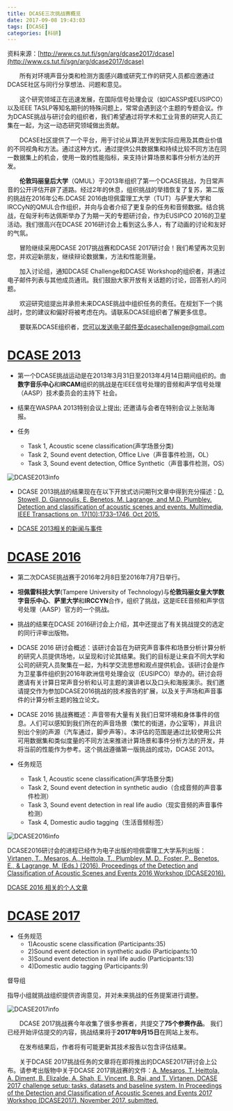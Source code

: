 ```yaml
---
title: DCASE三次挑战赛概览
date: 2017-09-08 19:43:03
tags: [DCASE]
categories: [科研] 
---
```

资料来源：[http://www.cs.tut.fi/sgn/arg/dcase2017/dcase](http://www.cs.tut.fi/sgn/arg/dcase2017/dcase)

　　所有对环境声音分类和检测方面感兴趣或研究工作的研究人员都应邀通过DCASE社区与同行分享想法、问题和意见。

　　这个研究领域正在迅速发展，在国际信号处理会议（如ICASSP或EUSIPCO）以及IEEE TASLP等知名期刊的特殊问题上，常常会遇到这个主题的专题会议。作为DCASE挑战与研讨会的组织者，我们希望通过将学术和工业背景的研究人员汇集在一起​​，为这一动态研究领域做出贡献。

　　DCASE社区提供了一个平台，用于讨论从算法开发到实际应用及其商业价值的不同视角和方法。通过这种方式，通过提供公共数据集和持续比较不同方法在同一数据集上的机会，使用一致的性能指标，来支持计算场景和事件分析方法的开发。

　　**伦敦玛丽皇后大学**（QMUL）于2013年组织了第一个DCASE挑战，为日常声音的公开评估开辟了道路。经过2年的休息，组织挑战的举措恢复了复苏，第二版的挑战在2016年公布.DCASE 2016由坦佩雷理工大学（TUT）与萨里大学和IRCCyN的QMUL合作组织，并向与会者介绍了更复杂的任务和音频数据。结合挑战，在匈牙利布达佩斯举办了为期一天的专题研讨会，作为EUSIPCO 2016的卫星活动。我们很高兴在DCASE 2016研讨会上看到这么多人，有了动画的讨论和友好的气氛。

　　冒险继续采用DCASE 2017挑战赛和DCASE 2017研讨会！我们希望再次见到您，并欢迎新朋友，继续辩论数据集，方法和性能测量。

　　加入讨论组，通知DCASE Challenge和DCASE Workshop的组织者，并通过电子邮件列表与其他成员通讯。我们鼓励大家开放有关话题的讨论，回答别人的问题。

　　欢迎研究组提出并承担未来DCASE挑战中组织任务的责任。在规划下一个挑战时，您的建议和偏好将被考虑在内。请联系DCASE组织者了解更多信息。

　　要联系DCASE组织者，您可以发送电子邮件至dcasechallenge@gmail.com

# [DCASE 2013](http://c4dm.eecs.qmul.ac.uk/sceneseventschallenge/)
-  第一个DCASE挑战运动是在2013年3月31日至2013年4月14日期间组织的。由**数字音乐中心**和**IRCAM**组织的挑战是在IEEE信号处理的音频和声学信号处理（AASP）技术委员会的主持下 社会。

-  结果在WASPAA 2013特别会议上提出; 还邀请与会者在特别会议上张贴海报。

-  任务
	- Task 1, Acoustic scene classification(声学场景分类)
	- Task 2, Sound event detection, Office Live（声音事件检测，OL）
	- Task 3, Sound event detection, Office Synthetic（声音事件检测，OS）

![DCASE2013info](/images/DCASE2013info.png)

-  DCASE 2013挑战的结果现在在以下开放式访问期刊文章中得到充分描述：[D. Stowell, D. Giannoulis, E. Benetos, M. Lagrange, and M.D. Plumbley. Detection and classification of acoustic scenes and events. Multimedia, IEEE Transactions on, 17(10):1733–1746, Oct 2015.](http://ieeexplore.ieee.org/stamp/stamp.jsp?arnumber=7100934&tag=1)

-  [DCASE 2013相关的新闻与事件](http://www.eecs.qmul.ac.uk/news-and-events)

# [DCASE 2016](http://www.cs.tut.fi/sgn/arg/dcase2016/)

-  第二次DCASE挑战赛于2016年2月8日至2016年7月7日举行。

-  **坦佩雷科技大学**(Tampere University of Technology)与**伦敦玛丽女皇大学数字音乐中心**、**萨里大学**和**IRCCYN**合作，组织了挑战，这是IEEE音频和声学信号处理（AASP）官方的一个挑战。

-  挑战的结果在DCASE 2016研讨会上介绍，其中还提出了有关挑战提交的选定的同行评审出版物。

-  DCASE 2016 研讨会概述：该研讨会旨在为研究声音事件和场景分析计算分析的研究人员提供场地，以呈现和讨论其结果。我们的目标是让来自不同大学和公司的研究人员聚集在一起，为科学交流思想和观点提供机会。该研讨会是作为卫星事件组织到2016年欧洲信号处理会议（EUSIPCO）举办的。研讨会将邀请有关计算日常声音分析和认可主题的演讲者以及口头和海报演示。我们邀请提交作为参加DCASE2016挑战的技术报告的扩展，以及关于声场和声音事件的计算分析主题的独立论文。

-  DCASE 2016 挑战赛概述：声音带有大量有关我们日常环境和身体事件的信息。人们可以感知到我们所在的声音场景（繁忙的街道，办公室等），并且识别出个别的声源（汽车通过，脚步声等）。本评估的范围是通过比较使用公共可用数据集和类似度量的不同方法来推进计算场景和事件分析方法的开发，并将当前的性能作为参考。这个挑战遵循第一版挑战的成功，DCASE 2013。

-  任务规范
	- Task 1, Acoustic scene classification(声学场景分类)
	- Task 2, Sound event detection in synthetic audio（合成音频的声音事件检测）
	- Task 3, Sound event detection in real life audio（现实音频的声音事件检测）
	- Task 4, Domestic audio tagging（生活音频标签）

![DCASE2016info](/images/DCASE2016info.png)

DCASE2016研讨会的进程已经作为电子出版的坦佩雷理工大学系列出版：[Virtanen, T., Mesaros, A., Heittola, T., Plumbley, M. D., Foster, P., Benetos, E., & Lagrange, M. (Eds.) (2016). Proceedings of the Detection and Classification of Acoustic Scenes and Events 2016 Workshop (DCASE2016). ](https://tutcris.tut.fi/portal/files/8087101/DCASE_2016_proceedings.pdf)

[DCASE 2016 相关的个人文章](http://www.cs.tut.fi/sgn/arg/dcase2016/workshop-proceedings)

# [DCASE 2017](http://www.cs.tut.fi/sgn/arg/dcase2017/)

-  任务规范
	- 1)Acoustic scene classification (Participants:35)
	- 2)Sound event detection in synthetic audio (Participants:10
	- 3)Sound event detection in real life audio (Participants:13)
	- 4)Domestic audio tagging (Participants:9)


督导组

指导小组就挑战组织提供咨询意见，并对未来挑战的任务提案进行调整。

![DCASE2017info](/images/DCASE2017info.png)

　　DCASE 2017挑战赛今年收集了很多参赛者，共提交了**75个参赛作品**。 我们已经开始评估提交的内容，挑战结果将于**2017年9月15日**在网站上发布。

　　在发布结果后，作者将有可能更新其技术报告以包含评估结果。

　　关于DCASE 2017挑战任务的文章将在即将推出的DCASE2017研讨会上公布。请参考出版物中关于DCASE 2017挑战赛的文件：[A. Mesaros, T. Heittola, A. Diment, B. Elizalde, A. Shah, E. Vincent, B. Raj, and T. Virtanen. DCASE 2017 challenge setup: tasks, datasets and baseline system. In Proceedings of the Detection and Classification of Acoustic Scenes and Events 2017 Workshop (DCASE2017). November 2017. submitted.](http://www.cs.tut.fi/sgn/arg/dcase2017/documents/dcase-2017-challenge-paper.pdf)